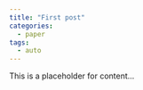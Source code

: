 ```yaml
---
title: "First post"
categories:
  - paper
tags:
  - auto
---
```


This is a placeholder for content...
